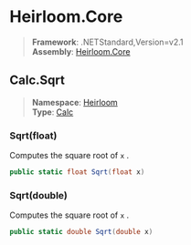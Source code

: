 # Heirloom.Core

> **Framework**: .NETStandard,Version=v2.1  
> **Assembly**: [Heirloom.Core][0]  

## Calc.Sqrt

> **Namespace**: [Heirloom][0]  
> **Type**: [Calc][1]  

### Sqrt(float)

Computes the square root of `x` .

```cs
public static float Sqrt(float x)
```

### Sqrt(double)

Computes the square root of `x` .

```cs
public static double Sqrt(double x)
```

[0]: ../Heirloom.Core.md
[1]: Heirloom.Calc.md
